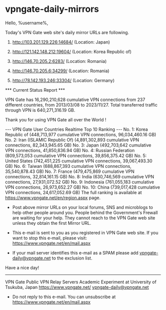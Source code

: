 # vpngate-daily-mirrors

Hello, %username%,

Today's VPN Gate web site's daily mirror URLs are following.

1. http://103.201.129.226:14684/
   (Location: Japan)

2. http://121.142.148.212:19604/
   (Location: Korea Republic of)

3. http://146.70.205.2:6283/
   (Location: Romania)

4. http://146.70.205.6:34299/
   (Location: Romania)

5. http://78.142.193.246:33304/
   (Location: Germany)


*** Current Status Report ***

VPN Gate has 16,290,210,628 cumulative VPN connections from 237 different countries, from 2013/03/08 to 2023/11/27.
Total transferred traffic through VPN is 640,271,316.19 GB.

Thank you for using VPN Gate all over the World !


--- VPN Gate User Countries Realtime Top 10 Ranking ---
No. 1: Korea Republic of (448,713,977 cumulative VPN connections, 96,034,460.16 GB)
No. 2: Iran (ISLAMIC Republic Of) (4,891,302,893 cumulative VPN connections, 82,343,945.65 GB)
No. 3: Japan (492,703,642 cumulative VPN connections, 41,850,836.94 GB)
No. 4: Russian Federation (809,573,053 cumulative VPN connections, 39,856,375.42 GB)
No. 5: United States (742,451,225 cumulative VPN connections, 39,067,493.30 GB)
No. 6: Taiwan (688,867,393 cumulative VPN connections, 35,540,878.43 GB)
No. 7: France (479,475,869 cumulative VPN connections, 32,814,161.15 GB)
No. 8: India (630,746,569 cumulative VPN connections, 27,931,072.52 GB)
No. 9: Indonesia (761,055,183 cumulative VPN connections, 26,973,652.27 GB)
No. 10: China (739,017,428 cumulative VPN connections, 24,617,052.69 GB)
The full ranking is available at https://www.vpngate.net/en/region.aspx page.


* Post above mirror URLs on your local forums, SNS and microblogs
  to help other people around you.
  People behind the Government's Frewall are waiting for your help.
  They cannot reach to the VPN Gate web site
  unless they obtain the first Mirror URL.

* This e-mail is sent to you as you registered in VPN Gate web site.
  If you want to stop this e-mail, please visit:
  https://www.vpngate.net/en/mail.aspx

* If your mail server identifies this e-mail as a SPAM
  please add vpngate-daily@vpngate.net to the exclusion list.

Have a nice day!

------------------------------------------------------
VPN Gate Public VPN Relay Servers
Academic Experiment at University of Tsukuba, Japan
https://www.vpngate.net/
vpngate-daily@vpngate.net
* Do not reply to this e-mail.
  You can unsubscribe at https://www.vpngate.net/en/mail.aspx


